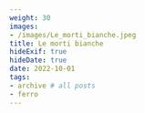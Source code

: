 ```yaml
---
weight: 30
images:
- /images/Le_morti_bianche.jpeg
title: Le morti bianche
hideExif: true
hideDate: true
date: 2022-10-01
tags:
- archive # all posts
- ferro
---
```

